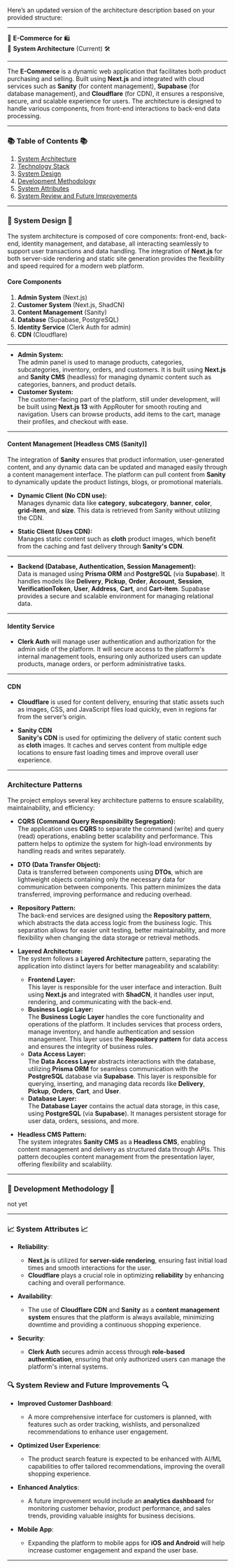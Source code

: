 Here’s an updated version of the architecture description based on your provided structure:

---

🛒 **E-Commerce for** 🛍️  
🏢 **System Architecture** (Current) 🛠️

---

The **E-Commerce** is a dynamic web application that facilitates both product purchasing and selling. Built using **Next.js** and integrated with cloud services such as **Sanity** (for content management), **Supabase** (for database management), and **Cloudflare** (for CDN), it ensures a responsive, secure, and scalable experience for users. The architecture is designed to handle various components, from front-end interactions to back-end data processing.

---

### 📚 **Table of Contents** 📚

1. [System Architecture](#system-architecture)
2. [Technology Stack](#technology-stack)
3. [System Design](#system-design)
4. [Development Methodology](#development-methodology)
5. [System Attributes](#system-attributes)
6. [System Review and Future Improvements](#system-review-and-future-improvements)

---

### 🔧 **System Design** 🔧

The system architecture is composed of core components: front-end, back-end, identity management, and database, all interacting seamlessly to support user transactions and data handling. The integration of **Next.js** for both server-side rendering and static site generation provides the flexibility and speed required for a modern web platform.

#### **Core Components**

1. **Admin System** (Next.js)
2. **Customer System** (Next.js, ShadCN)
3. **Content Management** (Sanity)
4. **Database** (Supabase, PostgreSQL)
5. **Identity Service** (Clerk Auth for admin)
6. **CDN** (Cloudflare)

---

- **Admin System:**  
  The admin panel is used to manage products, categories, subcategories, inventory, orders, and customers. It is built using **Next.js** and **Sanity CMS** (headless) for managing dynamic content such as categories, banners, and product details.
- **Customer System:**  
  The customer-facing part of the platform, still under development, will be built using **Next.js 13** with AppRouter for smooth routing and navigation. Users can browse products, add items to the cart, manage their profiles, and checkout with ease.

---

#### **Content Management [Headless CMS (Sanity)]**

The integration of **Sanity** ensures that product information, user-generated content, and any dynamic data can be updated and managed easily through a content management interface. The platform can pull content from **Sanity** to dynamically update the product listings, blogs, or promotional materials.

- **Dynamic Client (No CDN use):**  
  Manages dynamic data like **category**, **subcategory**, **banner**, **color**, **grid-item**, and **size**. This data is retrieved from Sanity without utilizing the CDN.

- **Static Client (Uses CDN):**  
  Manages static content such as **cloth** product images, which benefit from the caching and fast delivery through **Sanity's CDN**.

---

- **Backend (Database, Authentication, Session Management):**  
  Data is managed using **Prisma ORM** and **PostgreSQL** (via **Supabase**). It handles models like **Delivery**, **Pickup**, **Order**, **Account**, **Session**, **VerificationToken**, **User**, **Address**, **Cart**, and **Cart-item**. Supabase provides a secure and scalable environment for managing relational data.

---

#### **Identity Service**

- **Clerk Auth** will manage user authentication and authorization for the admin side of the platform. It will secure access to the platform's internal management tools, ensuring only authorized users can update products, manage orders, or perform administrative tasks.

---

#### **CDN**

- **Cloudflare** is used for content delivery, ensuring that static assets such as images, CSS, and JavaScript files load quickly, even in regions far from the server’s origin.

- **Sanity CDN**  
  **Sanity's CDN** is used for optimizing the delivery of static content such as **cloth** images. It caches and serves content from multiple edge locations to ensure fast loading times and improve overall user experience.

---

### **Architecture Patterns**

The project employs several key architecture patterns to ensure scalability, maintainability, and efficiency:

- **CQRS (Command Query Responsibility Segregation):**  
  The application uses **CQRS** to separate the command (write) and query (read) operations, enabling better scalability and performance. This pattern helps to optimize the system for high-load environments by handling reads and writes separately.

- **DTO (Data Transfer Object):**  
  Data is transferred between components using **DTOs**, which are lightweight objects containing only the necessary data for communication between components. This pattern minimizes the data transferred, improving performance and reducing overhead.

- **Repository Pattern:**  
  The back-end services are designed using the **Repository pattern**, which abstracts the data access logic from the business logic. This separation allows for easier unit testing, better maintainability, and more flexibility when changing the data storage or retrieval methods.

- **Layered Architecture:**  
  The system follows a **Layered Architecture** pattern, separating the application into distinct layers for better manageability and scalability:

  - **Frontend Layer:**  
    This layer is responsible for the user interface and interaction. Built using **Next.js** and integrated with **ShadCN**, it handles user input, rendering, and communicating with the back-end.
  - **Business Logic Layer:**  
    The **Business Logic Layer** handles the core functionality and operations of the platform. It includes services that process orders, manage inventory, and handle authentication and session management. This layer uses the **Repository pattern** for data access and ensures the integrity of business rules.
  - **Data Access Layer:**  
    The **Data Access Layer** abstracts interactions with the database, utilizing **Prisma ORM** for seamless communication with the **PostgreSQL** database via **Supabase**. This layer is responsible for querying, inserting, and managing data records like **Delivery**, **Pickup**, **Orders**, **Cart**, and **User**.
  - **Database Layer:**  
    The **Database Layer** contains the actual data storage, in this case, using **PostgreSQL** (via **Supabase**). It manages persistent storage for user data, orders, sessions, and more.

- **Headless CMS Pattern:**  
  The system integrates **Sanity CMS** as a **Headless CMS**, enabling content management and delivery as structured data through APIs. This pattern decouples content management from the presentation layer, offering flexibility and scalability.

---

### 🔨 **Development Methodology** 🔨

not yet

---

### 📈 **System Attributes** 📈

- **Reliability**:

  - **Next.js** is utilized for **server-side rendering**, ensuring fast initial load times and smooth interactions for the user.
  - **Cloudflare** plays a crucial role in optimizing **reliability** by enhancing caching and overall performance.

- **Availability**:

  - The use of **Cloudflare CDN** and **Sanity** as a **content management system** ensures that the platform is always available, minimizing downtime and providing a continuous shopping experience.

- **Security**:
  - **Clerk Auth** secures admin access through **role-based authentication**, ensuring that only authorized users can manage the platform's internal systems.

### 🔍 **System Review and Future Improvements** 🔍

- **Improved Customer Dashboard**:

  - A more comprehensive interface for customers is planned, with features such as order tracking, wishlists, and personalized recommendations to enhance user engagement.

- **Optimized User Experience**:

  - The product search feature is expected to be enhanced with AI/ML capabilities to offer tailored recommendations, improving the overall shopping experience.

- **Enhanced Analytics**:

  - A future improvement would include an **analytics dashboard** for monitoring customer behavior, product performance, and sales trends, providing valuable insights for business decisions.

- **Mobile App**:
  - Expanding the platform to mobile apps for **iOS and Android** will help increase customer engagement and expand the user base.

---
